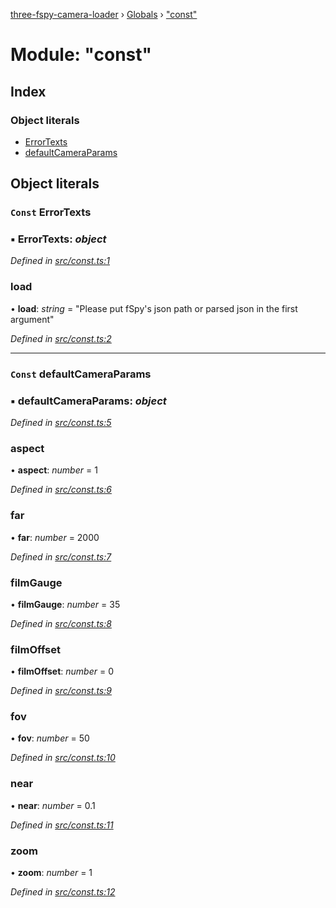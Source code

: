 [three-fspy-camera-loader](../README.md) › [Globals](../globals.md) › ["const"](_const_.md)

# Module: "const"

## Index

### Object literals

* [ErrorTexts](_const_.md#const-errortexts)
* [defaultCameraParams](_const_.md#const-defaultcameraparams)

## Object literals

### `Const` ErrorTexts

### ▪ **ErrorTexts**: *object*

*Defined in [src/const.ts:1](https://github.com/nasikusa/THREE.FSpyCamera/blob/f992a0c/src/const.ts#L1)*

###  load

• **load**: *string* = "Please put fSpy's json path or parsed json in the first argument"

*Defined in [src/const.ts:2](https://github.com/nasikusa/THREE.FSpyCamera/blob/f992a0c/src/const.ts#L2)*

___

### `Const` defaultCameraParams

### ▪ **defaultCameraParams**: *object*

*Defined in [src/const.ts:5](https://github.com/nasikusa/THREE.FSpyCamera/blob/f992a0c/src/const.ts#L5)*

###  aspect

• **aspect**: *number* = 1

*Defined in [src/const.ts:6](https://github.com/nasikusa/THREE.FSpyCamera/blob/f992a0c/src/const.ts#L6)*

###  far

• **far**: *number* = 2000

*Defined in [src/const.ts:7](https://github.com/nasikusa/THREE.FSpyCamera/blob/f992a0c/src/const.ts#L7)*

###  filmGauge

• **filmGauge**: *number* = 35

*Defined in [src/const.ts:8](https://github.com/nasikusa/THREE.FSpyCamera/blob/f992a0c/src/const.ts#L8)*

###  filmOffset

• **filmOffset**: *number* = 0

*Defined in [src/const.ts:9](https://github.com/nasikusa/THREE.FSpyCamera/blob/f992a0c/src/const.ts#L9)*

###  fov

• **fov**: *number* = 50

*Defined in [src/const.ts:10](https://github.com/nasikusa/THREE.FSpyCamera/blob/f992a0c/src/const.ts#L10)*

###  near

• **near**: *number* = 0.1

*Defined in [src/const.ts:11](https://github.com/nasikusa/THREE.FSpyCamera/blob/f992a0c/src/const.ts#L11)*

###  zoom

• **zoom**: *number* = 1

*Defined in [src/const.ts:12](https://github.com/nasikusa/THREE.FSpyCamera/blob/f992a0c/src/const.ts#L12)*
